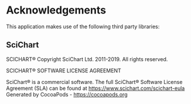 # Acknowledgements
This application makes use of the following third party libraries:

## SciChart

﻿SCICHART® Copyright SciChart Ltd. 2011-2019. All rights reserved.

SCICHART® SOFTWARE LICENSE AGREEMENT

SciChart® is a commercial software.
The full SciChart® Software License Agreement (SLA) can be found at https://www.scichart.com/scichart-eula 
Generated by CocoaPods - https://cocoapods.org
